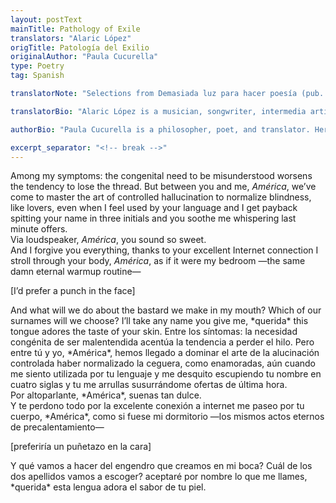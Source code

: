 ```yaml
---
layout: postText
mainTitle: Pathology of Exile 
translators: "Alaric López"
origTitle: Patología del Exilio
originalAuthor: "Paula Cucurella"
type: Poetry
tag: Spanish

translatorNote: "Selections from Demasiada luz para hacer poesía (pub. 2020 Doble A Editores, Santiago, Chile), by Paula Cucurella, translated by Alaric López with permission from the author."

translatorBio: "Alaric López is a musician, songwriter, intermedia artist, poet, and literary translator. Since 2012, Alaric has recorded, released, and performed his music under the alias Monarcadia (available through his Bandcamp site monarcadia.bandcamp.com or via all major streaming platforms). He has had poems published in the Rio Grande Review, and has held multimedia performances around El Paso, TX, including at the Rubin Center for the Visual Arts. Alaric is currently in the MFA Writing program at UCSD, where his work attempts to develop new poetic forms through multimedia experimentation, and intermedia forms that effectively blend his various interests and practices. He can be found on Instagram at @monarcadia."

authorBio: "Paula Cucurella is a philosopher, poet, and translator. Her poems have been published in Mexican poetry journals (Círculo de poesía, Revista Monolito, La Rabia del Axolote, and Revista Marcapiel) and in Revista Laboratorio (Chile). She is the literary translator of El Can de Kant by David Johnson (Metales Pesados, November 2018), El Mundo en Llamas by David Johnson (Pólvora Editorial, 2019) and co-translator of Bottles to the Sea (SUNY, 2014), and of poems by Rosa Alcalá and Eileen Miles. Her academic articles and literary essays are published in The New Centennial Review, Revista Laboratorio, Revista Canadiense de Estudios Hispánicos, and Latino Studies. Her first theory book Nicanor Parra, Jacques Derrida, y la poesía en tiempos de censura: un ensayo is forthcoming from Pólvora Editorial (Chile, 2020). Los últimos inanes días (2020), her book of fragments and vignettes, is also now available as an electronic-only publication from Doble A Editores. Paula currently teaches in the Department of Creative Writing at the University of Texas, El Paso (UTEP), USA."

excerpt_separator: "<!-- break -->"
---
```

Among my symptoms: the congenital need to be misunderstood
worsens the tendency to lose the thread.
But between you and me, *América*,
we’ve come to master the art of controlled hallucination
to normalize blindness,
like lovers,
even when I feel used by your language
and I get payback spitting your name in three initials
and you soothe me whispering last minute offers.<br>
Via loudspeaker, *América*,
you sound so sweet.<br>
And I forgive you everything, thanks to your excellent Internet connection
I stroll through your body, *América*, as if it were my bedroom
—the same damn eternal warmup routine—
<p class="rightToLeft">[I’d prefer a punch in the face]</p>
And what will we do about the bastard we make in my mouth?
Which of our surnames will we choose?
I’ll take any name you give me, *querida*
this tongue adores the taste of your skin.
<!-- break -->
Entre los síntomas: la necesidad congénita de ser malentendida
acentúa la tendencia a perder el hilo.
Pero entre tú y yo, *América*,
hemos llegado a dominar el arte de la alucinación controlada
haber normalizado la ceguera,
como enamoradas,
aún cuando me siento utilizada por tu lenguaje
y me desquito escupiendo tu nombre en cuatro siglas
y tu me arrullas susurrándome ofertas de última hora.<br>
Por altoparlante, *América*,
suenas tan dulce.<br>
Y te perdono todo por la excelente conexión a internet
me paseo por tu cuerpo, *América*, como si fuese mi dormitorio
—los mismos actos eternos de precalentamiento—
<p class="rightToLeft">[preferiría un puñetazo en la cara]</p>
Y qué vamos a hacer del engendro que creamos en mi boca?
Cuál de los dos apellidos vamos a escoger?
aceptaré por nombre lo que me llames, *querida*
esta lengua adora el sabor de tu piel. 